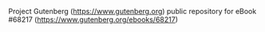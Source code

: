 Project Gutenberg (https://www.gutenberg.org) public repository for eBook #68217 (https://www.gutenberg.org/ebooks/68217)
